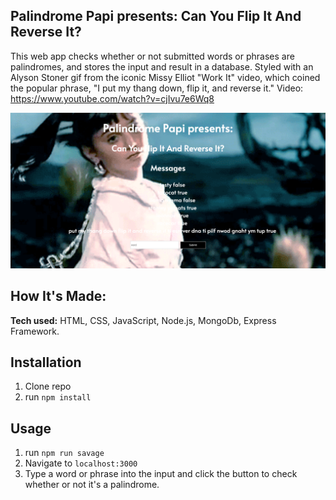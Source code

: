 ## Palindrome Papi presents: Can You Flip It And Reverse It?
This web app checks whether or not submitted words or phrases are palindromes, and stores the input and result in a database.  Styled with an Alyson Stoner gif from the iconic Missy Elliot "Work It" video, which coined the popular phrase, "I put my thang down, flip it, and reverse it." Video: https://www.youtube.com/watch?v=cjIvu7e6Wq8

![alt tag](https://github.com/anthonybetances/PalindromePapi/blob/master/Screen%20Shot%202019-11-16%20at%208.08.59%20PM.png)
## How It's Made:
**Tech used:** HTML, CSS, JavaScript, Node.js, MongoDb, Express Framework.

## Installation

1. Clone repo
2. run `npm install`

## Usage

1. run `npm run savage`
2. Navigate to `localhost:3000`
3. Type a word or phrase into the input and click the button to check whether or not it's a palindrome.
